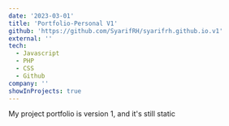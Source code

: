 ```yaml
---
date: '2023-03-01'
title: 'Portfolio-Personal V1'
github: 'https://github.com/SyarifRH/syarifrh.github.io.v1'
external: ''
tech:
  - Javascript
  - PHP
  - CSS
  - Github
company: ''
showInProjects: true
---
```


My project portfolio is version 1, and it's still static
